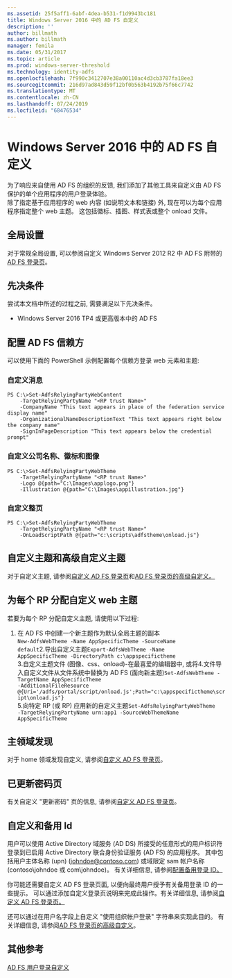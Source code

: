 ```yaml
---
ms.assetid: 25f5aff1-6abf-4dea-b531-f1d9943bc181
title: Windows Server 2016 中的 AD FS 自定义
description: ''
author: billmath
ms.author: billmath
manager: femila
ms.date: 05/31/2017
ms.topic: article
ms.prod: windows-server-threshold
ms.technology: identity-adfs
ms.openlocfilehash: 7f990c3412707e38a00110ac4d3cb3787fa18ee3
ms.sourcegitcommit: 216d97ad843d59f12bf0b563b4192b75f66c7742
ms.translationtype: MT
ms.contentlocale: zh-CN
ms.lasthandoff: 07/24/2019
ms.locfileid: "68476534"
---
```

# <a name="ad-fs-customization-in-windows-server-2016"></a>Windows Server 2016 中的 AD FS 自定义


为了响应来自使用 AD FS 的组织的反馈, 我们添加了其他工具来自定义由 AD FS 保护的单个应用程序的用户登录体验。  
除了指定基于应用程序的 web 内容 (如说明文本和链接) 外, 现在可以为每个应用程序指定整个 web 主题。  这包括徽标、插图、样式表或整个 onload 文件。  
  
## <a name="global-settings"></a>全局设置    
对于常规全局设置, 可以参阅自定义 Windows Server 2012 R2 中 AD FS 附带的[AD FS 登录页](https://technet.microsoft.com/library/dn280950.aspx)。  
  
## <a name="pre-requisites"></a>先决条件  
尝试本文档中所述的过程之前, 需要满足以下先决条件。  
  
-   Windows Server 2016 TP4 或更高版本中的 AD FS  
  
## <a name="configure-ad-fs-relying-parties"></a>配置 AD FS 信赖方  
可以使用下面的 PowerShell 示例配置每个信赖方登录 web 元素和主题:  
  
### <a name="customize-messages"></a>自定义消息  
  
```  
PS C:\>Set-AdfsRelyingPartyWebContent  
    -TargetRelyingPartyName "<RP trust Name>"  
    -CompanyName "This text appears in place of the federation service display name"  
    -OrganizationalNameDescriptionText "This text appears right below the company name"  
    -SignInPageDescription "This text appears below the credential prompt"  
```  
  
### <a name="customize-company-name-logo-and-image"></a>自定义公司名称、徽标和图像  
  
```  
PS C:\>Set-AdfsRelyingPartyWebTheme  
    -TargetRelyingPartyName "<RP trust Name>"  
    -Logo @{path="C:\Images\applogo.png"}  
    -Illustration @{path="C:\Images\appillustration.jpg"}  
```  
  
### <a name="customize-entire-page"></a>自定义整页  
  
```  
PS C:\>Set-AdfsRelyingPartyWebTheme  
    -TargetRelyingPartyName "<RP trust Name>"  
    -OnLoadScriptPath @{path="c:\scripts\adfstheme\onload.js"}  
```  
  
## <a name="custom-themes-and-advanced-custom-themes"></a>自定义主题和高级自定义主题  
  
对于自定义主题, 请参阅[自定义 AD FS 登录页](https://technet.microsoft.com/library/dn280950.aspx)和[AD FS 登录页的高级自定义。](https://technet.microsoft.com/library/dn636121.aspx)  
  
## <a name="assigning-custom-web-themes-per-rp"></a>为每个 RP 分配自定义 web 主题  
  
若要为每个 RP 分配自定义主题, 请使用以下过程:  
  
1. 在 AD FS 中创建一个新主题作为默认全局主题的副本  
<code>New-AdfsWebTheme -Name AppSpecificTheme -SourceName default</code>2.导出自定义主题<code>Export-AdfsWebTheme -Name AppSpecificTheme -DirectoryPath c:\appspecifictheme</code>  
3.自定义主题文件 (图像、css、onload)-在最喜爱的编辑器中, 或将4.文件导入自定义文件从文件系统中替换为 AD FS (面向新主题)<code>Set-AdfsWebTheme -TargetName AppSpecificTheme -AdditionalFileResource @{Uri='/adfs/portal/script/onload.js';Path="c:\appspecifictheme\script\onload.js"}</code>  
5.向特定 RP (或 RP) 应用新的自定义主题<code>Set-AdfsRelyingPartyWebTheme -TargetRelyingPartyName urn:app1 -SourceWebThemeName AppSpecificTheme</code>  
  
## <a name="home-realm-discovery"></a>主领域发现  
对于 home 领域发现自定义, 请参阅[自定义 AD FS 登录页](https://technet.microsoft.com/library/dn280950.aspx)。  
  
## <a name="updated-password-page"></a>已更新密码页  
有关自定义 "更新密码" 页的信息, 请参阅[自定义 AD FS 登录页](https://technet.microsoft.com/library/dn280950.aspx)。  
  
## <a name="customizing-and-alternate-ids"></a>自定义和备用 Id  
用户可以使用 Active Directory 域服务 (AD DS) 所接受的任意形式的用户标识符登录到已启用 Active Directory 联合身份验证服务 (AD FS) 的应用程序。 其中包括用户主体名称 (upn) (johndoe@contoso.com) 或域限定 sam 帐户名称 (contoso\johndoe 或 com\johndoe)。  有关详细信息, 请参阅[配置备用登录 ID。](Configuring-Alternate-Login-ID.md)  
  
你可能还需要自定义 AD FS 登录页面, 以便向最终用户授予有关备用登录 ID 的一些提示。 可以通过添加自定义登录页说明来完成此操作。有关详细信息, 请参阅[自定义 AD FS 登录页。](https://technet.microsoft.com/library/dn280950.aspx)   
  
还可以通过在用户名字段上自定义 "使用组织帐户登录" 字符串来实现此目的。  有关详细信息, 请参阅[AD FS 登录页的高级自定义](https://technet.microsoft.com/library/dn636121.aspx)。  

## <a name="additional-references"></a>其他参考 
[AD FS 用户登录自定义](AD-FS-user-sign-in-customization.md)  
